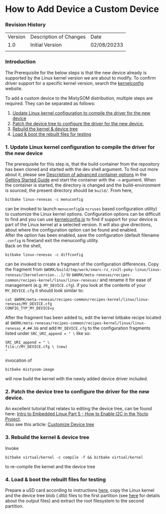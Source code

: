# How to Add Device a Custom Device

### Revision History

<table>
  <tr>
   <td>Version
   </td>
   <td>Description of Changes
   </td>
   <td>Date
   </td>
  </tr>
  <tr>
   <td>
	   1.0
   </td>
   <td>
	   Initial Version
   </td>
   <td>
	   02/08/20233
   </td>
  </tr>
  <tr>
   <td>
   </td>
   <td>
   </td>
   <td>
   </td>
  </tr>
</table>

### Introduction

The Prerequisite for the below steps is that the new device already is supported by the Linux kernel version we are about to modify. To confirm driver support for a specific kernel version, search the [kernelconfig](https://www.kernelconfig.io/) website.
 
To add a custom device to the MistySOM distribution, multiple steps are required. They can be separated as follows:
 
1. [Update Linux kernel configuration to compile the driver for the new device](#1-update-linux-kernel-configuration-to-compile-the-driver-for-the-new-device)
2. [Patch the device tree to configure the driver for the new device.](#2-patch-the-device-tree-to-configure-the-driver-for-the-new-device)
3. [Rebuild the kernel & device tree](#3-rebuild-the-kernel--device-tree)
4. [Load & boot the rebuilt files for testing](#4-load--boot-the-rebuilt-files-for-testing)


### 1. Update Linux kernel configuration to compile the driver for the new device 

The prerequisite for this step is, that the build container from the repository has been cloned and started with the dev shell argument. To find out more about it, please see [Description of advanced container options](/content/GettingStarted.md#description-of-advanced-container-options) in the [Getting Started Guide](/content/GettingStarted.md) and start the container with the `-n` argument.
When the container is started, the directory is changed and the build-environment is sourced, the present directory should be `build/`. From here, 
```
bitbake linux-renesas -c menuconfig
```
 can be invoked to launch `menuconfig`(a `ncruses` based configuration utility) to customize the Linux kernel options. Configuration options can be difficult to find and you can use [kernelconfig.io](https://www.kernelconfig.io/index.html) to find if support for your device is part of the Linux kernel at a selected version. It will also give directions, about where the configuration option can be found and enabled. <br/>After the option has been enabled, save the configuration (default filename `.config` is fine)and exit the menuconfig utility.<br/>
Back on the shell,
```
bitbake linux-renesas -c diffconfig
```
can be invoked to create a fragment of the configuration differences. Copy the fragment from `$WORK/build/tmp/work/smarc-rz_rzv2l-poky-linux/linux-renesas/[kernelversion...]/` to `$WORK/meta-renesas/recipes-common/recipes-kernel/linux/linux-renesas/` and rename it for ease of management (e.g. `MY_DEVICE.cfg`).
if you look at the contents of your `MY_DEVICE.cfg` it should look similar to:
```
cat $WORK/meta-renesas/recipes-common/recipes-kernel/linux/linux-renesas/MY_DEVICE.cfg 
CONFIG_TYP_MY_DEVICE=y
```
After the fragment has been added to, edit the kernel bitbake recipe located at `$WORK/meta-renesas/recipes-common/recipes-kernel/linux/linux-renesas_#.##.bb` and add `MY_DEVICE.cfg` to the configuration fragments listed under `SRC_URI_append = " \` like so:
```
SRC_URI_append = " \
file://MY_DEVICE.cfg \ (new)
" 
```
invocation of 
```
bitbake mistysom-image
```
will now build the kernel with the newly added device driver included.



### 2. Patch the device tree to configure the driver for the new device.

An excellent tutorial that relates to editing the device tree, can be found here: [Intro to Embedded Linux Part 5 - How to Enable I2C in the Yocto Project](https://www.digikey.com/en/maker/projects/intro-to-embedded-linux-part-5-how-to-enable-i2c-in-the-yocto-project/6843bbf9a83c4c96888fccada1e7aedf). <br/>
Also see this article: [Customize Device tree](/content/CustomizeDevicetree.md)



### 3. Rebuild the kernel & device tree

Invoke 
```
bitbake virtual/kernel -c compile -f && bitbake virtual/kernel
```
to re-compile the kernel and the device tree



### 4. Load & boot the rebuilt files for testing

Prepare a uSD card according to instructions [here](/content/preparing_usd.md), copy the Linux kernel and the device tree blob (.dtb) files to the first partition (see [here](/content/GettingStarted.md#output) for details about the output files) and extract the root filesystem to the second partition.


  
